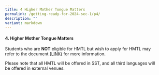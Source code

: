 ```yaml
---
title: 4 Higher Mother Tongue Matters
permalink: /getting-ready-for-2024-sec-1/p4/
description: ""
variant: markdown
---
```

#### 4. Higher Mother Tongue Matters

  

Students who are **NOT** eligible for HMTL but wish to apply for HMTL may refer to the document [(LINK)](/files/Preparation%20for%20S1/mtl%20briefing%20for%20s1%202024%20(pdf).pdf) for more information.

Please note that all HMTL will be offered in SST, and all third languages will be offered in external venues.